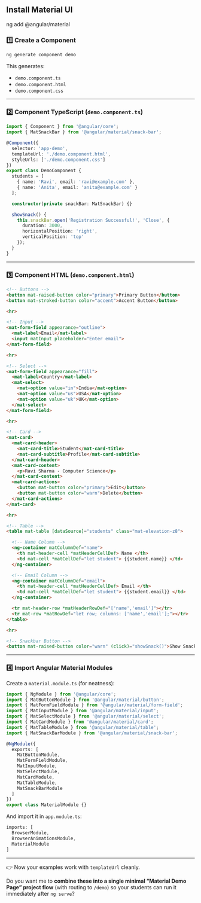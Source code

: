 ## Install Material UI

ng add @angular/material

### 1️⃣ Create a Component

```bash
ng generate component demo
```

This generates:

* `demo.component.ts`
* `demo.component.html`
* `demo.component.css`

---

### 2️⃣ Component TypeScript (`demo.component.ts`)

```ts
import { Component } from '@angular/core';
import { MatSnackBar } from '@angular/material/snack-bar';

@Component({
  selector: 'app-demo',
  templateUrl: './demo.component.html',
  styleUrls: ['./demo.component.css']
})
export class DemoComponent {
  students = [
    { name: 'Ravi', email: 'ravi@example.com' },
    { name: 'Anita', email: 'anita@example.com' }
  ];

  constructor(private snackBar: MatSnackBar) {}

  showSnack() {
    this.snackBar.open('Registration Successful!', 'Close', {
      duration: 3000,
      horizontalPosition: 'right',
      verticalPosition: 'top'
    });
  }
}
```

---

### 3️⃣ Component HTML (`demo.component.html`)

```html
<!-- Buttons -->
<button mat-raised-button color="primary">Primary Button</button>
<button mat-stroked-button color="accent">Accent Button</button>

<hr>

<!-- Input -->
<mat-form-field appearance="outline">
  <mat-label>Email</mat-label>
  <input matInput placeholder="Enter email">
</mat-form-field>

<hr>

<!-- Select -->
<mat-form-field appearance="fill">
  <mat-label>Country</mat-label>
  <mat-select>
    <mat-option value="in">India</mat-option>
    <mat-option value="us">USA</mat-option>
    <mat-option value="uk">UK</mat-option>
  </mat-select>
</mat-form-field>

<hr>

<!-- Card -->
<mat-card>
  <mat-card-header>
    <mat-card-title>Student</mat-card-title>
    <mat-card-subtitle>Profile</mat-card-subtitle>
  </mat-card-header>
  <mat-card-content>
    <p>Ravi Sharma - Computer Science</p>
  </mat-card-content>
  <mat-card-actions>
    <button mat-button color="primary">Edit</button>
    <button mat-button color="warn">Delete</button>
  </mat-card-actions>
</mat-card>

<hr>

<!-- Table -->
<table mat-table [dataSource]="students" class="mat-elevation-z8">

  <!-- Name Column -->
  <ng-container matColumnDef="name">
    <th mat-header-cell *matHeaderCellDef> Name </th>
    <td mat-cell *matCellDef="let student"> {{student.name}} </td>
  </ng-container>

  <!-- Email Column -->
  <ng-container matColumnDef="email">
    <th mat-header-cell *matHeaderCellDef> Email </th>
    <td mat-cell *matCellDef="let student"> {{student.email}} </td>
  </ng-container>

  <tr mat-header-row *matHeaderRowDef="['name','email']"></tr>
  <tr mat-row *matRowDef="let row; columns: ['name','email'];"></tr>
</table>

<hr>

<!-- Snackbar Button -->
<button mat-raised-button color="warn" (click)="showSnack()">Show Snackbar</button>
```

---

### 4️⃣ Import Angular Material Modules

Create a `material.module.ts` (for neatness):

```ts
import { NgModule } from '@angular/core';
import { MatButtonModule } from '@angular/material/button';
import { MatFormFieldModule } from '@angular/material/form-field';
import { MatInputModule } from '@angular/material/input';
import { MatSelectModule } from '@angular/material/select';
import { MatCardModule } from '@angular/material/card';
import { MatTableModule } from '@angular/material/table';
import { MatSnackBarModule } from '@angular/material/snack-bar';

@NgModule({
  exports: [
    MatButtonModule,
    MatFormFieldModule,
    MatInputModule,
    MatSelectModule,
    MatCardModule,
    MatTableModule,
    MatSnackBarModule
  ]
})
export class MaterialModule {}
```

And import it in `app.module.ts`:

```ts
imports: [
  BrowserModule,
  BrowserAnimationsModule,
  MaterialModule
]
```

---

👉 Now your examples work with `templateUrl` cleanly.

Do you want me to **combine these into a single minimal “Material Demo Page” project flow** (with routing to `/demo`) so your students can run it immediately after `ng serve`?
